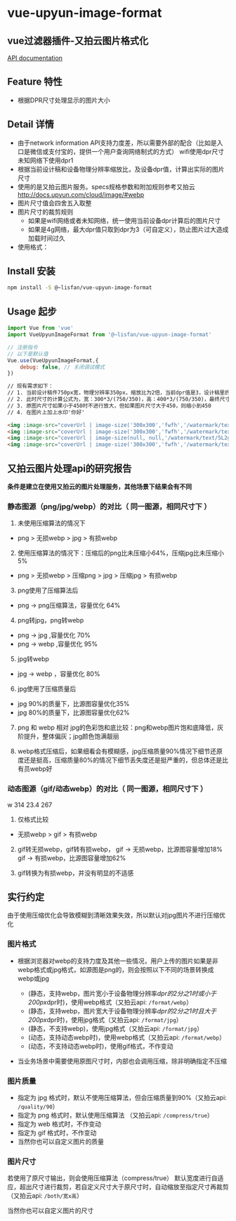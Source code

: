 # vue-upyun-image-format

## vue过滤器插件-又拍云图片格式化

[API documentation](https://lisfan.github.io/vue-upyun-image-format/)

## Feature 特性

- 根据DPR尺寸处理显示的图片大小

## Detail 详情

- 由于network information API支持力度差，所以需要外部的配合（比如是入口是微信或支付宝的，提供一个用户查询网络制式的方式）
 wifi使用dpr尺寸
 未知网络下使用dpr1
- 根据当前设计稿和设备物理分辨率缩放比，及设备dpr值，计算出实际的图片尺寸
- 使用的是又拍云图片服务。specs规格参数和附加规则参考又拍云 http://docs.upyun.com/cloud/image/#webp
- 图片尺寸值会四舍五入取整
- 图片尺寸的裁剪规则
  - 如果是wifi网络或者未知网络，统一使用当前设备dpr计算后的图片尺寸
  - 如果是4g网络，最大dpr值只取到dpr为3（可自定义），防止图片过大造成加载时间过久
- 使用格式： <img :src="图片地址 | image-size(size,[specs = 'both'],[rule])" />

## Install 安装

```bash
npm install -S @~lisfan/vue-upyun-image-format
```

## Usage 起步

``` js
import Vue from 'vue'
import VueUpyunImageFormat from '@~lisfan/vue-upyun-image-format'

// 注册指令
// 以下是默认值
Vue.use(VueUpyunImageFormat,{
    debug: false, // 关闭调试模式
})
```

```html
// 现有需求如下：
// 1. 当前设计稿件750px宽，物理分辨率350px，缩放比为2倍，当前dpr值是3，设计稿里的图片占位区域尺寸300x400
// 2. 此时尺寸的计算公式为，宽：300*3/(750/350)，高：400*3/(750/350)，最终尺寸为450x600
// 3. 原图片尺寸如果小于450时不进行放大，但如果图片尺寸大于450，则缩小到450
// 4. 在图片上加上水印'你好'

<img :image-src="coverUrl | image-size('300x300','fwfh','/watermark/text/5L2g5aW977yB')" />
<img :image-src="coverUrl | image-size('300x300','fwfh','/watermark/text/5L2g5aW977yB')" />
<img :image-src="coverUrl | image-size(null, null,'/watermark/text/5L2g5aW977yB')" />
<img :image-src="coverUrl | image-size('300x300','fwfh','/watermark/text/5L2g5aW977yB')" />
```


## 又拍云图片处理api的研究报告

**条件是建立在使用又拍云的图片处理服务，其他场景下结果会有不同**

### 静态图源（png/jpg/webp）的对比（ 同一图源，相同尺寸下 ）

1. 未使用压缩算法的情况下
- png > 无损webp > jpg > 有损webp

2. 使用压缩算法的情况下：压缩后的png比未压缩小64%，压缩jpg比未压缩小5%
- png > 无损webp > 压缩png > jpg > 压缩jpg > 有损webp

3. png使用了压缩算法后
- png -> png压缩算法，容量优化 64%

4. png转jpg，png转webp
- png -> jpg ,容量优化 70%
- png -> webp ,容量优化 95%

5. jpg转webp
- jpg -> webp ，容量优化 80%

6. jpg使用了压缩质量后
- jpg 90%的质量下，比源图容量优化35%
- jpg 80%的质量下，比源图容量优化62%

7. png 和 webp 相对 jpg的色彩饱和底比较：png和webp图片饱和底降低，灰阶提升，整体偏灰；jpg颜色饱满靓丽

8. webp格式压缩后，如果细看会有模糊感，jpg压缩质量90%情况下细节还原度还是挺高，压缩质量80%的情况下细节丢失度还是挺严重的，但总体还是比有员webp好

### 动态图源（gif/动态webp）的对比（ 同一图源，相同尺寸下 ）

w 314 23.4  267
1. 仅格式比较
- 无损webp > gif > 有损webp

2. gif转无损webp，gif转有损webp，
gif -> 无损webp，比源图容量增加18%
gif -> 有损webp，比源图容量增加62%

3. gif转换为有损webp，并没有明显的不适感

## 实行约定

由于使用压缩优化会导致模糊到清晰效果失效，所以默认对jpg图片不进行压缩优化

### 图片格式

- 根据浏览器对webp的支持力度及其他一些情况，用户上传的图片如果是非webp格式或jpg格式，如源图是png的，则会按照以下不同的场景转换成webp或jpg
	- (静态，支持webp，图片宽小于设备物理分辨率*dpr的2分之1时或小于200px*dpr时)，使用webp格式（又拍云api: `/format/webp`）
	- (静态，支持webp，图片宽大于设备物理分辨率*dpr的2分之1时且大于200px*dpr时)，使用jpg格式（又拍云api: `/format/jpg`）
	- (静态，不支持webp)，使用jpg格式（又拍云api: `/format/jpg`）
	- (动态，支持动态webp时)，使用webp格式（又拍云api: `/format/webp`）
	- (动态，不支持动态webp时)，使用gif格式，不作变动

- 当业务场景中需要使用原图尺寸时，内部也会调用压缩，除非明确指定不压缩

### 图片质量

- 指定为 jpg 格式时，默认不使用压缩算法，但会压缩质量到90%（又拍云api: `/quality/90`）
- 指定为 png 格式时，默认使用压缩算法 （又拍云api: `/compress/true`）
- 指定为 web 格式时，不作变动
- 指定为 gif 格式时，不作变动
- 当然你也可以自定义图片的质量

### 图片尺寸

若使用了原尺寸输出，则会使用压缩算法（compress/true）
默认宽度进行自适应，超出尺寸进行裁剪，若自定义尺寸大于原尺寸时，自动缩放至指定尺寸再裁剪（又拍云api: `/both/宽x高`）

当然你也可以自定义图片的尺寸